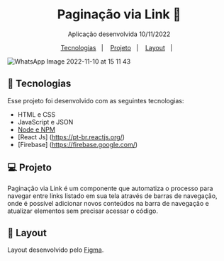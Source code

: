 <h1 align="center"> Paginação via Link 🔗 </h1>

<p align="center">
Aplicação desenvolvida 10/11/2022
</p>

<p align="center">
  <a href="#-tecnologias">Tecnologias</a>&nbsp;&nbsp;&nbsp;|&nbsp;&nbsp;&nbsp;
  <a href="#-projeto">Projeto</a>&nbsp;&nbsp;&nbsp;|&nbsp;&nbsp;&nbsp;
  <a href="#-layout">Layout</a>&nbsp;&nbsp;&nbsp;|&nbsp;&nbsp;&nbsp;
</p>

![WhatsApp Image 2022-11-10 at 15 11 43](https://user-images.githubusercontent.com/48281531/201175428-6e989b70-7ad8-47fe-a99f-3006b75351ab.jpeg)

## 🚀 Tecnologias

Esse projeto foi desenvolvido com as seguintes tecnologias:

- HTML e CSS
- JavaScript e JSON
- [Node e NPM](https://nodejs.org/)
- [React Js] (https://pt-br.reactjs.org/)
- [Firebase] (https://firebase.google.com/)

## 💻 Projeto

Paginação via Link é um componente que automatiza o processo para navegar entre links listado em sua tela através de barras de navegação, onde é possível adicionar novos conteúdos na barra de navegação e atualizar elementos sem precisar acessar o código.

## 🔖 Layout

Layout desenvolvido pelo [Figma](https://figma.com).
